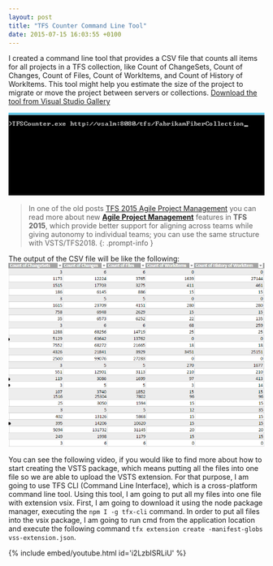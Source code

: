 ```yaml
---
layout: post
title: "TFS Counter Command Line Tool"
date: 2015-07-15 16:03:55 +0100
---
```


I created a command line tool that provides a CSV file that counts all items for all projects in a TFS collection, like Count of ChangeSets, Count of Changes, Count of Files, Count of WorkItems, and Count of History of WorkItems. This tool might help you estimate the size of the project to migrate or move the project between servers or collections. [Download the tool from Visual Studio Gallery](https://visualstudiogallery.msdn.microsoft.com/f25cd380-7d2b-4aa1-b0d7-b10156702dc9)

![TFSCounter](/assets/images/2015/07/tfscounter.png)

> In one of the old posts [TFS 2015 Agile Project Management](https://mohamedradwan.com/posts/tfs-2015-agile-project-management/) you can read more about new [**Agile Project Management**](https://docs.microsoft.com/en-us/vsts/work/backlogs/overview) features in **TFS 2015**, which provide better support for aligning across teams while giving autonomy to individual teams; you can use the same structure with VSTS/TFS2018.
{: .prompt-info }

The output of the CSV file will be like the following:
![TFSCountOutput](/assets/images/2015/07/tfscountoutput.png)

You can see the following video, if you would like to find more about how to start creating the VSTS package, which means putting all the files into one file so we are able to upload the VSTS extension. For that purpose, I am going to use TFS CLI (Command Line Interface), which is a cross-platform command line tool. Using this tool, I am going to put all my files into one file with extension vsix. First, I am going to download it using the node package manager, executing the `npm I -g tfx-cli` command. In order to put all files into the vsix package, I am going to run cmd from the application location and execute the following command `tfx extension create -manifest-globs vss-extension.json`.

{% include embed/youtube.html id='i2LzbISRLiU' %}
